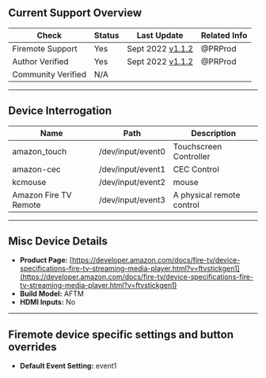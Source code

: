 ## Current Support Overview
| Check              | Status | Last Update                                                                    | Related Info |
| ------------------ |  ----  | -----------------------------------------------------------------------------  | ------------ |
| Firemote Support   | Yes    | Sept 2022 [v1.1.2](https://github.com/PRProd/HA-Firemote/releases/tag/v1.1.2)  | @PRProd      |
| Author Verified    | Yes    | Sept 2022 [v1.1.2](https://github.com/PRProd/HA-Firemote/releases/tag/v1.1.2)  | @PRProd      |
| Community Verified | N/A    |                                                                                |              |

***

## Device Interrogation
| Name                       | Path              | Description                 |
| -------------------------- | ----------------- | --------------------------- |
| amazon_touch               | /dev/input/event0 | Touchscreen Controller      |
| amazon-cec                 | /dev/input/event1 | CEC Control                 |
| kcmouse                    | /dev/input/event2 | mouse                       |
| Amazon Fire TV Remote      | /dev/input/event3 | A physical remote control   |

***

## Misc Device Details
 * **Product Page:** [https://developer.amazon.com/docs/fire-tv/device-specifications-fire-tv-streaming-media-player.html?v=ftvstickgen1](https://developer.amazon.com/docs/fire-tv/device-specifications-fire-tv-streaming-media-player.html?v=ftvstickgen1)
 * **Build Model:** AFTM
 * **HDMI Inputs:** No

***

## Firemote device specific settings and button overrides
 * **Default Event Setting:** event1
